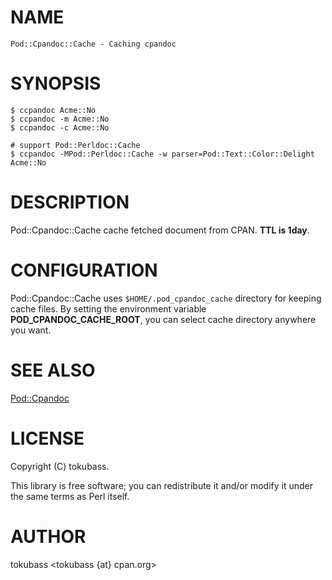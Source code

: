 # NAME

    Pod::Cpandoc::Cache - Caching cpandoc

# SYNOPSIS

    $ ccpandoc Acme::No
    $ ccpandoc -m Acme::No
    $ ccpandoc -c Acme::No

    # support Pod::Perldoc::Cache
    $ ccpandoc -MPod::Perldoc::Cache -w parser=Pod::Text::Color::Delight Acme::No

# DESCRIPTION

Pod::Cpandoc::Cache cache fetched document from CPAN.
**TTL is 1day**.

# CONFIGURATION

Pod::Cpandoc::Cache uses `$HOME/.pod_cpandoc_cache` directory for keeping cache files. By setting the environment variable **POD\_CPANDOC\_CACHE\_ROOT**, you can select cache directory anywhere you want.

# SEE ALSO

[Pod::Cpandoc](https://metacpan.org/pod/Pod::Cpandoc)

# LICENSE

Copyright (C) tokubass.

This library is free software; you can redistribute it and/or modify
it under the same terms as Perl itself.

# AUTHOR

tokubass <tokubass {at} cpan.org>
